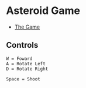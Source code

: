 # Asteroid Game

* [The Game](https://paul-surf.github.io/astGame/)

## Controls

```
W = Foward
A = Rotate Left
D = Rotate Right

Space = Shoot
```